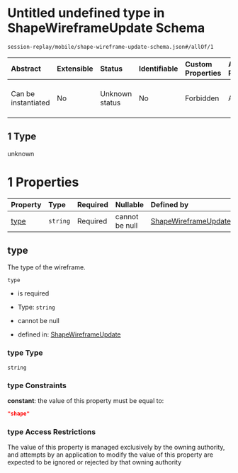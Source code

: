 # Untitled undefined type in ShapeWireframeUpdate Schema

```txt
session-replay/mobile/shape-wireframe-update-schema.json#/allOf/1
```



| Abstract            | Extensible | Status         | Identifiable | Custom Properties | Additional Properties | Access Restrictions | Defined In                                                                                                                     |
| :------------------ | :--------- | :------------- | :----------- | :---------------- | :-------------------- | :------------------ | :----------------------------------------------------------------------------------------------------------------------------- |
| Can be instantiated | No         | Unknown status | No           | Forbidden         | Allowed               | none                | [shape-wireframe-update-schema.json\*](../out/session-replay/mobile/shape-wireframe-update-schema.json "open original schema") |

## 1 Type

unknown

# 1 Properties

| Property      | Type     | Required | Nullable       | Defined by                                                                                                                                                           |
| :------------ | :------- | :------- | :------------- | :------------------------------------------------------------------------------------------------------------------------------------------------------------------- |
| [type](#type) | `string` | Required | cannot be null | [ShapeWireframeUpdate](shape-wireframe-update-schema-allof-1-properties-type.md "session-replay/mobile/shape-wireframe-update-schema.json#/allOf/1/properties/type") |

## type

The type of the wireframe.

`type`

* is required

* Type: `string`

* cannot be null

* defined in: [ShapeWireframeUpdate](shape-wireframe-update-schema-allof-1-properties-type.md "session-replay/mobile/shape-wireframe-update-schema.json#/allOf/1/properties/type")

### type Type

`string`

### type Constraints

**constant**: the value of this property must be equal to:

```json
"shape"
```

### type Access Restrictions

The value of this property is managed exclusively by the owning authority, and attempts by an application to modify the value of this property are expected to be ignored or rejected by that owning authority
